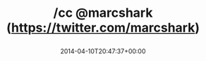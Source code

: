 ---
retweeted: false
source: <a href="http://twitter.com" rel="nofollow">Twitter Web Client</a>
entities:
  hashtags: []
  symbols: []
  user_mentions:
  - name: Marc Böttler
    screen_name: marcshark
    indices:
    - '27'
    - '37'
    id_str: '15440623'
    id: '15440623'
  urls:
  - url: http://t.co/btaAQCgQGl
    expanded_url: http://www.reactiongifs.com/r/animal.gif
    display_url: reactiongifs.com/r/animal.gif
    indices:
    - '0'
    - '22'
display_text_range:
- '0'
- '37'
favorite_count: '3'
id_str: '454360073587159040'
truncated: false
retweet_count: '0'
id: '454360073587159040'
possibly_sensitive: false
created_at: Thu Apr 10 20:47:37 +0000 2014
favorited: false
full_text: "/cc [@marcshark](https://twitter.com/marcshark)"
lang: und
quote_url: http://www.reactiongifs.com/r/animal.gif
tags:
- pesos/twitter
date: '2014-04-10T20:47:37+00:00'
src: https://twitter.com/bascht/status/454360073587159040
original_url: https://twitter.com/bascht/status/454360073587159040
type: twitter_tweet
text: "/cc [@marcshark](https://twitter.com/marcshark)"
title: "/cc @marcshark (https://twitter.com/marcshark)\n"

---